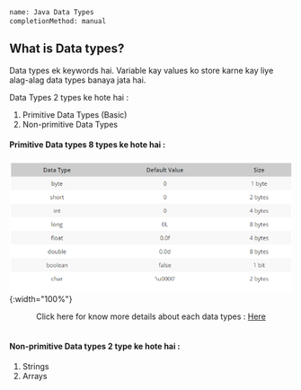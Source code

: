 ```ngMeta
name: Java Data Types
completionMethod: manual
```
<h2>What is Data types?</h2>
Data types ek keywords hai. Variable kay values ko store karne kay liye alag-alag data types banaya jata hai.

Data Types 2 types ke hote hai : 
1. Primitive Data Types (Basic)
2. Non-primitive Data Types

<h4>Primitive Data types 8 types ke hote hai : </h4> 

![Primitive Data Types](assets/data-types.png){:width="100%"}
<center>Click here for know more details about each data types : <a href="#">Here</a></center><br>

<h4>Non-primitive Data types 2 type ke hote hai : </h4>

1. Strings
2. Arrays
